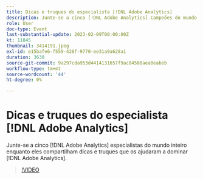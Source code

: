 ```yaml
---
title: Dicas e truques do especialista [!DNL Adobe Analytics]
description: Junte-se a cinco [!DNL Adobe Analytics] Campeões do mundo inteiro enquanto eles compartilham dicas e truques que os ajudaram a dominar [!DNL Adobe Analytics].
role: User
doc-type: Event
last-substantial-update: 2023-02-09T00:00:00Z
kt: 11845
thumbnail: 3414191.jpeg
exl-id: e15bafe6-f559-426f-9770-ee31a9a628a1
duration: 3630
source-git-commit: 9a297cda953d4414131657f9ac84580aea0eabeb
workflow-type: tm+mt
source-wordcount: '44'
ht-degree: 0%

---
```


# Dicas e truques do especialista [!DNL Adobe Analytics]

Junte-se a cinco [!DNL Adobe Analytics] especialistas do mundo inteiro enquanto eles compartilham dicas e truques que os ajudaram a dominar [!DNL Adobe Analytics].

>[!VIDEO](https://video.tv.adobe.com/v/3414191/?quality=12&learn=on)
